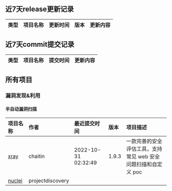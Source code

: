 ## 近7天release更新记录
| 类型| 项目名称 | 更新时间 | 版本 | 更新内容 |
| :---- | :---- | :---- | :---- | :---- |
## 近7天commit提交记录
| 类型| 项目名称 | 提交时间 | 更新内容 |
| :---- | :---- | :---- | :---- |
## 所有项目
### 漏洞发现&利用
#### 半自动漏洞扫描
| 项目名称 | 作者 | 最近提交时间 | 版本 | 项目描述 |
| :---- | :---- | :---- | :---- | :---- |
| [xray](https://github.com/chaitin/xray) | chaitin | 2022-10-31 02:32:49 | 1.9.3 | 一款完善的安全评估工具，支持常见 web 安全问题扫描和自定义 poc | 使用之前务必先阅读文档 |
| [nuclei](https://github.com/projectdiscovery/nuclei) | projectdiscovery |  |  |  |
